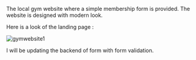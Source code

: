 The local gym website where a simple membership form is provided.
The website is designed with modern look.

Here is a look of the landing page :

![gymwebsite1](https://user-images.githubusercontent.com/39314095/128749404-7ea54386-a982-4afc-aa5b-ddaa50f961d8.png)

I will be updating the backend of form with form validation. 
